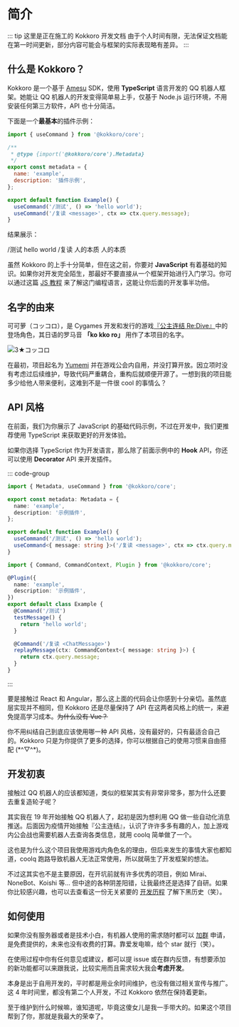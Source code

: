 # 简介

::: tip 这里是正在施工的 Kokkoro 开发文档
由于个人时间有限，无法保证文档能在第一时间更新，部分内容可能会与框架的实际表现略有差异。
:::

## 什么是 Kokkoro？

Kokkoro 是一个基于 [Amesu](https://github.com/xueelf/amesu) SDK，使用 **TypeScript** 语言开发的 QQ 机器人框架。她能让 QQ 机器人的开发变得简单易上手，仅基于 Node.js 运行环境，不用安装任何第三方软件，API 也十分简洁。

下面是一个**最基本**的插件示例：

```javascript
import { useCommand } from '@kokkoro/core';

/**
 * @type {import('@kokkoro/core').Metadata}
 */
export const metadata = {
  name: 'example',
  description: '插件示例',
};

export default function Example() {
  useCommand('/测试', () => 'hello world');
  useCommand('/复读 <message>', ctx => ctx.query.message);
}
```

结果展示：

<ChatPanel>
  <ChatMessage qq="2225151531" nickname="Yuki" at="可可萝">/测试</ChatMessage>
  <ChatMessage qq="2854205915" nickname="可可萝">hello world</ChatMessage>
    <ChatMessage qq="2225151531" nickname="Yuki" at="可可萝">/复读 人的本质</ChatMessage>
  <ChatMessage qq="2854205915" nickname="可可萝">人的本质</ChatMessage>
</ChatPanel>

虽然 Kokkoro 的上手十分简单，但在这之前，你要对 **JavaScript** 有着基础的知识。如果你对开发完全陌生，那最好不要直接从一个框架开始进行入门学习。你可以通过这篇 [JS 教程](https://developer.mozilla.org/zh-CN/docs/Web/JavaScript/Language_overview) 来了解这门编程语言，这能让你后面的开发事半功倍。

## 名字的由来

可可萝（コッコロ），是 Cygames 开发和发行的游戏[『公主连结 Re:Dive』](https://game.bilibili.com/pcr/)中的登场角色，其日语的罗马音 **「ko kko ro」** 用作了本项目的名字。

![3★コッコロ](/images/priconne/105931.webp)

在最初，项目起名为 [Yumemi](https://github.com/xueelf/yumemi_bot) 并在游戏公会内自用，并没打算开放。因立项时没有考虑过后续维护，导致代码严重耦合，重构后就顺便开源了。一想到我的项目能多少给他人带来便利，这难到不是一件很 cool 的事情么？

## API 风格

在前面，我们为你展示了 JavaScript 的基础代码示例，不过在开发中，我们更推荐使用 TypeScript 来获取更好的开发体验。

如果你选择 TypeScript 作为开发语言，那么除了前面示例中的 **Hook** API，你还可以使用 **Decorator** API 来开发插件。

::: code-group

```typescript [Hook]
import { Metadata, useCommand } from '@kokkoro/core';

export const metadata: Metadata = {
  name: 'example',
  description: '示例插件',
};

export default function Example() {
  useCommand('/测试', () => 'hello world');
  useCommand<{ message: string }>('/复读 <message>', ctx => ctx.query.message);
}
```

```typescript [Decorator]
import { Command, CommandContext, Plugin } from '@kokkoro/core';

@Plugin({
  name: 'example',
  description: '示例插件',
})
export default class Example {
  @Command('/测试')
  testMessage() {
    return 'hello world';
  }

  @Command('/复读 <ChatMessage>')
  replayMessage(ctx: CommandContext<{ message: string }>) {
    return ctx.query.message;
  }
}
```

:::

要是接触过 React 和 Angular，那么这上面的代码会让你感到十分亲切。虽然底层实现并不相同，但 Kokkoro 还是尽量保持了 API 在这两者风格上的统一，来避免提高学习成本。~~为什么没有 Vue？~~

你不用纠结自己到底应该使用哪一种 API 风格，没有最好的，只有最适合自己的。Kokkoro 只是为你提供了更多的选择，你可以根据自己的使用习惯来自由搭配 (\*^▽^\*)。

## 开发初衷

接触过 QQ 机器人的应该都知道，类似的框架其实有非常非常多，那为什么还要去重复造轮子呢？

其实我在 19 年开始接触 QQ 机器人了，起初是因为想利用 QQ 做一些自动化消息推送。后面因为疫情开始接触『公主连结』，认识了许许多多有趣的人，加上游戏内公会战也需要机器人去查询各类信息，就用 coolq 简单做了一个。

这也是为什么这个项目我使用游戏内角色名的理由，但后来发生的事情大家也都知道，coolq 跑路导致机器人无法正常使用，所以就萌生了开发框架的想法。

不过这其实也不是主要原因，在开坑前就有许多优秀的项目，例如 Mirai、NoneBot、Koishi 等... 但中途的各种阴差阳错，让我最终还是选择了自研。如果你比较感兴趣，也可以去查看这一份无关紧要的 [开发历程](/about/history) 了解下黑历史（笑）。

## 如何使用

如果你没有服务器或者是技术小白，有机器人使用的需求随时都可以 [加群](https://jq.qq.com/?_wv=1027&k=3hcWCnhq) 申请，是免费提供的，未来也没有收费的打算。靠爱发电嘛，给个 star 就行（笑）。

在使用过程中你有任何意见或建议，都可以提 issue 或在群内反馈，有想要添加的新功能都可以来跟我说，比较实用而且需求较大我会**考虑开发**。

本身是出于自用开发的，平时都是用业余时间维护，也没有做过相关宣传与推广。这 4 年时间里，都没有第二个人开发，不过 Kokkoro 依然在保持着更新。

至于维护到什么时候嘛，谁知道呢，毕竟这傻女儿是我一手带大的。如果这个项目帮到了你，那就是我最大的荣幸了。
